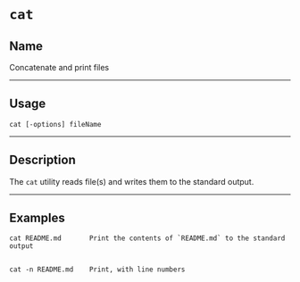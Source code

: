 # `cat`

## Name
Concatenate and print files

----
## Usage

```
cat [-options] fileName
```


----
## Description
The `cat` utility reads file(s) and writes them to the standard output.

---
## Examples
```
cat README.md       Print the contents of `README.md` to the standard output


cat -n README.md    Print, with line numbers
```
